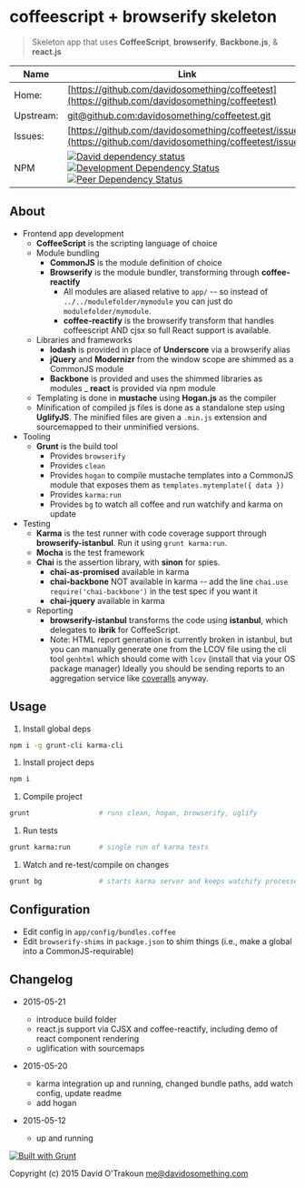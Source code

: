 # coffeescript + browserify skeleton

> Skeleton app that uses __CoffeeScript__, __browserify__, __Backbone.js__,
> & __react.js__

| Name           | Link |
| -------------- | -------------- |
| Home:          | [https://github.com/davidosomething/coffeetest](https://github.com/davidosomething/coffeetest)
| Upstream:      | [git@github.com:davidosomething/coffeetest.git](git@github.com:coffeetest/coffeetest.git)
| Issues:        | [https://github.com/davidosomething/coffeetest/issues](https://github.com/davidosomething/coffeetest/issues)
| NPM            | [![David dependency status][davidBadge]][davidLink] [![Development Dependency Status][davidDevBadge]][davidDevLink] [![Peer Dependency Status][davidPeerBadge]][davidPeerLink]

## About

- Frontend app development
  - __CoffeeScript__ is the scripting language of choice
  - Module bundling
    - __CommonJS__ is the module definition of choice
    - __Browserify__ is the module bundler, transforming through
      __coffee-reactify__
      - All modules are aliased relative to `app/` -- so instead of
        `../../modulefolder/mymodule` you can just do `modulefolder/mymodule`.
      - __coffee-reactify__ is the browserify transform that handles
        coffeescript AND cjsx so full React support is available.
  - Libraries and frameworks
    - __lodash__ is provided in place of __Underscore__ via a browserify alias
    - __jQuery__ and __Modernizr__ from the window scope are shimmed as a CommonJS
      module
    - __Backbone__ is provided and uses the shimmed libraries as modules
    _ __react__ is provided via npm module
  - Templating is done in __mustache__ using __Hogan.js__ as the compiler
  - Minification of compiled js files is done as a standalone step using
    __UglifyJS__. The minified files are given a `.min.js` extension and
    sourcemapped to their unminified versions.
- Tooling
  - __Grunt__ is the build tool
    - Provides `browserify`
    - Provides `clean`
    - Provides `hogan` to compile mustache templates into a CommonJS module
      that exposes them as `templates.mytemplate({ data })`
    - Provides `karma:run`
    - Provides `bg` to watch all coffee and run watchify and karma on update
- Testing
  - __Karma__ is the test runner with code coverage support through
    __browserify-istanbul__. Run it using `grunt karma:run`.
  - __Mocha__ is the test framework
  - __Chai__ is the assertion library, with __sinon__ for spies.
    - __chai-as-promised__ available in karma
    - __chai-backbone__ NOT available in karma -- add the line
      `chai.use require('chai-backbone')` in the test spec if you want it
    - __chai-jquery__ available in karma
  - Reporting
    - __browserify-istanbul__ transforms the code using __istanbul__, which
      delegates to __ibrik__ for CoffeeScript.
    - Note: HTML report generation is currently broken in istanbul, but you can
      manually generate one from the LCOV file using the cli tool `genhtml`
      which should come with `lcov` (install that via your OS package manager)
      Ideally you should be sending reports to an aggregation service like
      [coveralls](https://coveralls.io/) anyway.

## Usage

1. Install global deps

 ```bash
npm i -g grunt-cli karma-cli
```

1. Install project deps

 ```bash
npm i
```

1. Compile project

 ```bash
grunt                 # runs clean, hogan, browserify, uglify
```

1. Run tests

 ```bash
grunt karma:run       # single run of karma tests
```

1. Watch and re-test/compile on changes

 ```bash
grunt bg              # starts karma server and keeps watchify processes alive
```

## Configuration

- Edit config in `app/config/bundles.coffee`
- Edit `browserify-shims` in `package.json` to shim things (i.e., make a
  global into a CommonJS-requirable)

## Changelog

- 2015-05-21
  - introduce build folder
  - react.js support via CJSX and coffee-reactify, including demo of react
    component rendering
  - uglification with sourcemaps

- 2015-05-20
  - karma integration up and running, changed bundle paths, add watch config,
    update readme
  - add hogan

- 2015-05-12
  - up and running


[![Built with Grunt](https://cdn.gruntjs.com/builtwith.png)](http://gruntjs.com/)


Copyright (c) 2015 David O'Trakoun <me@davidosomething.com>


[davidBadge]:       https://david-dm.org/davidosomething/coffeetest.png?theme=shields.io
[davidLink]:        https://david-dm.org/davidosomething/coffeetest#info=dependencies
[davidDevBadge]:    https://david-dm.org/davidosomething/coffeetest/dev-status.png?theme=shields.io
[davidDevLink]:     https://david-dm.org/davidosomething/coffeetest#info=devDependencies
[davidPeerBadge]:   https://david-dm.org/davidosomething/coffeetest/peer-status.png?theme=shields.io
[davidPeerLink]:    https://david-dm.org/davidosomething/coffeetest#info=peerDependencies

